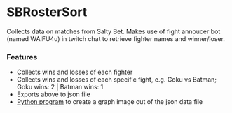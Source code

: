 # SBRosterSort
Collects data on matches from Salty Bet. Makes use of fight annoucer bot (named WAIFU4u) in twitch chat to retrieve fighter names and winner/loser.

### Features
- Collects wins and losses of each fighter
- Collects wins and losses of each specific fight, e.g. Goku vs Batman; Goku wins: 2 | Batman wins: 1
- Exports above to json file
- [Python program](SBRosterSort/SBGraph.py) to create a graph image out of the json data file
